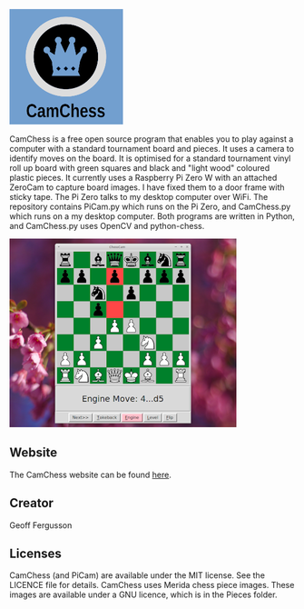 ![Logo](Images/Logo.png)

CamChess is a free open source program that enables you to play against a computer with a standard tournament board and pieces. It uses a camera to identify moves on the board. It is optimised for a standard tournament vinyl roll up board with green squares and black and "light wood" coloured plastic pieces. It currently uses a Raspberry Pi Zero W with an attached ZeroCam to capture board images. I have fixed them to a door frame with sticky tape. The Pi Zero talks to my desktop computer over WiFi. The repository contains PiCam.py which runs on the Pi Zero, and CamChess.py which runs on a my desktop computer. Both programs are written in Python, and CamChess.py uses OpenCV and python-chess.

![Screen Shot](Images/Screen.png)

## Website

The CamChess website can be found [here](https://camchess.blogspot.com).

## Creator

Geoff Fergusson

## Licenses

CamChess (and PiCam) are available under the MIT license. See the LICENCE file for details. CamChess uses Merida chess piece images. These images are available under a GNU licence, which is in the Pieces folder.
